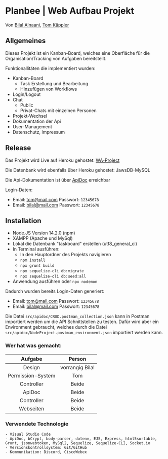 # Planbee | Web Aufbau Projekt

Von [Bilal Alnaani](https://github.com/bilal0710), [Tom Käppler](https://github.com/TKSpectro)

## Allgemeines

Dieses Projekt ist ein Kanban-Board, welches eine Oberfläche für die Organisation/Tracking von Aufgaben bereitstellt.

Funktionallitäten die implementiert wurden:
* Kanban-Board
    * Task Erstellung und Bearbeitung
    * Hinzufügen von Workflows
* Login/Logout
* Chat
    * Public
    * Privat-Chats mit einzelnen Personen
* Projekt-Wechsel
* Dokumentation der Api
* User-Management
* Datenschutz, Impressum

## Release
Das Projekt wird Live auf Heroku gehostet: [WA-Project](https://wa-project.herokuapp.com)

Die Datenbank wird ebenfalls über Heroku gehostet: JawsDB-MySQL

Die Api-Dokumentation ist über [ApiDoc](https://wa-project.herokuapp.com/apidoc/) erreichbar

Login-Daten:
* Email: tom@mail.com Passwort: `12345678`
* Email: bilal@mail.com Passwort: `12345678`

## Installation

* Node.JS Version 14.2.0 (npm)
* XAMPP (Apache und  MySql)
* Lokal die Datenbank "taskboard" erstellen (utf8_general_ci)
* In Terminal ausführen:
    * In den Hauptordner des Projekts navigieren
    * `npm install`
    * `npx grunt build`
    * `npx sequelize-cli db:migrate`
    * `npx sequelize-cli db:seed:all`
* Anwendung ausführen oder `npx nodemon`

Dadurch wurden bereits Login-Daten generiert:
* Email: tom@mail.com Passwort: `12345678`
* Email: bilal@mail.com Passwort: `12345678`


Die Datei `src/apidoc/CRUD.postman_collection.json` kann in Postman importiert werden um die API Schnittstellen zu testen. Dafür wird aber ein Environment gebraucht, welches durch die Datei `src/apidoc/NodeProject.postman_environment.json` importiert werden kann.

### Wer hat was gemacht:
| Aufgabe        | Person      |
| :-------------: |:-------------:
| Design            | vorrangig Bilal
| Permission-System | Tom    
| Controller        | Beide    
| ApiDoc            | Beide    
| Controller        | Beide    
| Webseiten         | Beide    

### Verwendete Technologie
    - Visual Studio Code
    - ApiDoc, bCrypt, body-parser, dotenv, EJS, Express, html5sortable, Grunt, jsonwebtoken, MySql2, Sequelize, Sequelize-CLI, Socket.io
    - Versionskontrollsystem: Git/GitHub
    - Kommunikation: Discord, CiscoWebex